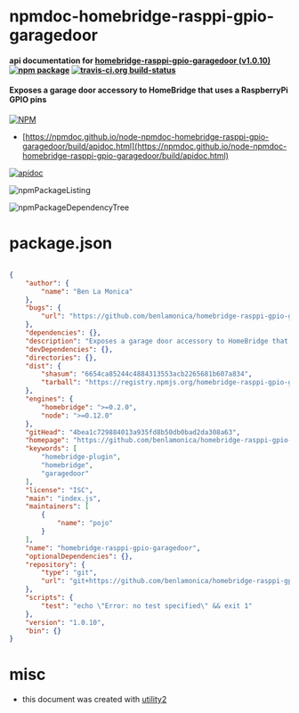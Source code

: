 # npmdoc-homebridge-rasppi-gpio-garagedoor

#### api documentation for  [homebridge-rasppi-gpio-garagedoor (v1.0.10)](https://github.com/benlamonica/homebridge-rasppi-gpio-garagedoor)  [![npm package](https://img.shields.io/npm/v/npmdoc-homebridge-rasppi-gpio-garagedoor.svg?style=flat-square)](https://www.npmjs.org/package/npmdoc-homebridge-rasppi-gpio-garagedoor) [![travis-ci.org build-status](https://api.travis-ci.org/npmdoc/node-npmdoc-homebridge-rasppi-gpio-garagedoor.svg)](https://travis-ci.org/npmdoc/node-npmdoc-homebridge-rasppi-gpio-garagedoor)

#### Exposes a garage door accessory to HomeBridge that uses a RaspberryPi GPIO pins

[![NPM](https://nodei.co/npm/homebridge-rasppi-gpio-garagedoor.png?downloads=true&downloadRank=true&stars=true)](https://www.npmjs.com/package/homebridge-rasppi-gpio-garagedoor)

- [https://npmdoc.github.io/node-npmdoc-homebridge-rasppi-gpio-garagedoor/build/apidoc.html](https://npmdoc.github.io/node-npmdoc-homebridge-rasppi-gpio-garagedoor/build/apidoc.html)

[![apidoc](https://npmdoc.github.io/node-npmdoc-homebridge-rasppi-gpio-garagedoor/build/screenCapture.buildCi.browser.%252Ftmp%252Fbuild%252Fapidoc.html.png)](https://npmdoc.github.io/node-npmdoc-homebridge-rasppi-gpio-garagedoor/build/apidoc.html)

![npmPackageListing](https://npmdoc.github.io/node-npmdoc-homebridge-rasppi-gpio-garagedoor/build/screenCapture.npmPackageListing.svg)

![npmPackageDependencyTree](https://npmdoc.github.io/node-npmdoc-homebridge-rasppi-gpio-garagedoor/build/screenCapture.npmPackageDependencyTree.svg)



# package.json

```json

{
    "author": {
        "name": "Ben La Monica"
    },
    "bugs": {
        "url": "https://github.com/benlamonica/homebridge-rasppi-gpio-garagedoor/issues"
    },
    "dependencies": {},
    "description": "Exposes a garage door accessory to HomeBridge that uses a RaspberryPi GPIO pins",
    "devDependencies": {},
    "directories": {},
    "dist": {
        "shasum": "6654ca85244c4884313553acb2265681b607a834",
        "tarball": "https://registry.npmjs.org/homebridge-rasppi-gpio-garagedoor/-/homebridge-rasppi-gpio-garagedoor-1.0.10.tgz"
    },
    "engines": {
        "homebridge": ">=0.2.0",
        "node": ">=0.12.0"
    },
    "gitHead": "4bea1c729884013a935fd8b50db0bad2da308a63",
    "homepage": "https://github.com/benlamonica/homebridge-rasppi-gpio-garagedoor",
    "keywords": [
        "homebridge-plugin",
        "homebridge",
        "garagedoor"
    ],
    "license": "ISC",
    "main": "index.js",
    "maintainers": [
        {
            "name": "pojo"
        }
    ],
    "name": "homebridge-rasppi-gpio-garagedoor",
    "optionalDependencies": {},
    "repository": {
        "type": "git",
        "url": "git+https://github.com/benlamonica/homebridge-rasppi-gpio-garagedoor.git"
    },
    "scripts": {
        "test": "echo \"Error: no test specified\" && exit 1"
    },
    "version": "1.0.10",
    "bin": {}
}
```



# misc
- this document was created with [utility2](https://github.com/kaizhu256/node-utility2)
